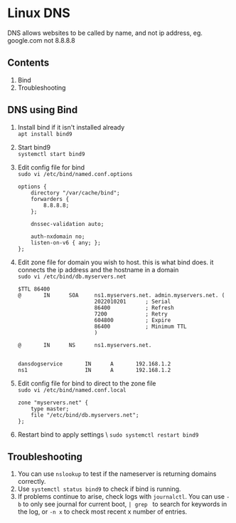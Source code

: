 # Linux DNS
DNS allows websites to be called by name, and not ip address, eg. google.com not 8.8.8.8

## Contents
1. Bind
2. Troubleshooting

## DNS using Bind
1. Install bind if it isn't installed already \
   `apt install bind9`
2. Start bind9 \
   `systemctl start bind9`
3. Edit config file for bind \
   `sudo vi /etc/bind/named.conf.options`
    ```
    options {
        directory "/var/cache/bind";
        forwarders {
            8.8.8.8;
        };
    
        dnssec-validation auto;
    
        auth-nxdomain no;
        listen-on-v6 { any; };
    };
    ```

4. Edit zone file for domain you wish to host. this is what bind does. it connects the ip address and the hostname in a domain \
   `sudo vi /etc/bind/db.myservers.net`
   ```
   $TTL 86400
   @       IN      SOA     ns1.myservers.net. admin.myservers.net. (
                           2022010201      ; Serial
                           86400           ; Refresh
                           7200            ; Retry
                           604800          ; Expire
                           86400           ; Minimum TTL
                           )
   
   @       IN      NS      ns1.myservers.net.
   
   
   dansdogservice       IN      A       192.168.1.2
   ns1                  IN      A       192.168.1.2
   ```
5. Edit config file for bind to direct to the zone file \
   `sudo vi /etc/bind/named.conf.local`
   ```
   zone "myservers.net" {
       type master;
       file "/etc/bind/db.myservers.net";
   };
   ```
6. Restart bind to apply settings \ 
`sudo systemctl restart bind9`

## Troubleshooting
1. You can use `nslookup` to test if the nameserver is returning domains correctly.
2. Use `systemctl status bind9` to check if bind is running.
3. If problems continue to arise, check logs with `journalctl`. You can use `-b` to only see journal for current boot, `| grep ` to search for keywords in the log, or  `-n x` to check most recent x number of entries.
